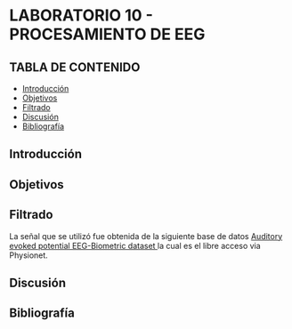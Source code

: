 # LABORATORIO 10 - PROCESAMIENTO DE EEG
## TABLA DE CONTENIDO

* [Introducción](#introducción)
* [Objetivos](#objetivos)
* [Filtrado](#filtrado)
* [Discusión](#discusión)
* [Bibliografía](#bibliografía)

## Introducción

## Objetivos

## Filtrado

La señal que se utilizó fue obtenida de la siguiente base de datos [Auditory evoked potential EEG-Biometric dataset
]([https://physionet.org/content/eegmat/1.0.0/](https://physionet.org/content/auditory-eeg/1.0.0/#files-panel)) la cual es el libre acceso via Physionet. 


## Discusión

## Bibliografía

